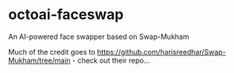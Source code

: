 # octoai-faceswap
An AI-powered face swapper based on Swap-Mukham

Much of the credit goes to https://github.com/harisreedhar/Swap-Mukham/tree/main - check out their repo...
